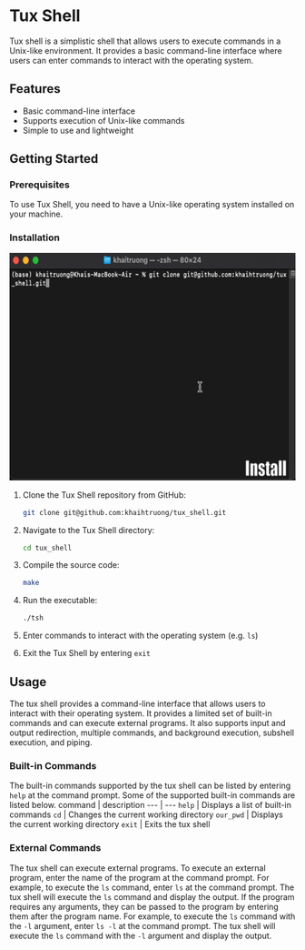 # Tux Shell

Tux shell is a simplistic shell that allows users to execute commands in a Unix-like environment. It provides a basic command-line interface where users can enter commands to interact with the operating system.

## Features

- Basic command-line interface
- Supports execution of Unix-like commands
- Simple to use and lightweight

## Getting Started

### Prerequisites

To use Tux Shell, you need to have a Unix-like operating system installed on your machine.

### Installation
<img src="Install.gif" alt="Install" width="600" height="400">

1. Clone the Tux Shell repository from GitHub:
  
      ```bash
      git clone git@github.com:khaihtruong/tux_shell.git
      ```
2. Navigate to the Tux Shell directory:
  
      ```bash
      cd tux_shell
      ```
3. Compile the source code:
  
      ```bash
      make
      ```
4. Run the executable:
  
      ```bash
      ./tsh
      ```
5. Enter commands to interact with the operating system (e.g. `ls`)
6. Exit the Tux Shell by entering `exit`

## Usage
The tux shell provides a command-line interface that allows users to interact with their operating system. It provides a limited set of built-in commands and can execute external programs. It also supports input and output redirection, multiple commands, and background execution, subshell execution, and piping.

### Built-in Commands
The built-in commands supported by the tux shell can be listed by entering `help` at the command prompt. Some of the supported built-in commands are listed below.
command | description
--- | ---
`help` | Displays a list of built-in commands
`cd` | Changes the current working directory
`our_pwd` | Displays the current working directory
`exit` | Exits the tux shell

### External Commands
The tux shell can execute external programs. To execute an external program, enter the name of the program at the command prompt. For example, to execute the `ls` command, enter `ls` at the command prompt. The tux shell will execute the `ls` command and display the output. If the program requires any arguments, they can be passed to the program by entering them after the program name. For example, to execute the `ls` command with the `-l` argument, enter `ls -l` at the command prompt. The tux shell will execute the `ls` command with the `-l` argument and display the output. 


